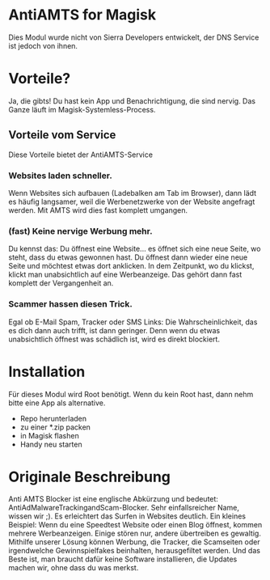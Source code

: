 # AntiAMTS for Magisk

Dies Modul wurde nicht von Sierra Developers entwickelt, der DNS Service ist jedoch von ihnen.

# Vorteile?

Ja, die gibts! Du hast kein App und Benachrichtigung, die sind nervig. Das Ganze läuft im Magisk-Systemless-Process.

## Vorteile vom Service

Diese Vorteile bietet der AntiAMTS-Service

### Websites laden schneller.

Wenn Websites sich aufbauen (Ladebalken am Tab im Browser), dann lädt es häufig langsamer, weil die Werbenetzwerke von der Website angefragt werden. Mit AMTS wird dies fast komplett umgangen.

### (fast) Keine nervige Werbung mehr.

Du kennst das: Du öffnest eine Website... es öffnet sich eine neue Seite, wo steht, dass du etwas gewonnen hast. Du öffnest dann wieder eine neue Seite und möchtest etwas dort anklicken. In dem Zeitpunkt, wo du klickst, klickt man unabsichtlich auf eine Werbeanzeige. Das gehört dann fast komplett der Vergangenheit an.

### Scammer hassen diesen Trick.

Egal ob E-Mail Spam, Tracker oder SMS Links: Die Wahrscheinlichkeit, das es dich dann auch trifft, ist dann geringer. Denn wenn du etwas unabsichtlich öffnest was schädlich ist, wird es direkt blockiert.

# Installation

Für dieses Modul wird Root benötigt. Wenn du kein Root hast, dann nehm bitte eine App als alternative.

- Repo herunterladen
- zu einer \*.zip packen
- in Magisk flashen
- Handy neu starten

# Originale Beschreibung

Anti AMTS Blocker ist eine englische Abkürzung und bedeutet: AntiAdMalwareTrackingandScam-Blocker. Sehr einfallsreicher Name, wissen wir ;). Es erleichtert das Surfen in Websites deutlich. Ein kleines Beispiel: Wenn du eine Speedtest Website oder einen Blog öffnest, kommen mehrere Werbeanzeigen. Einige stören nur, andere übertreiben es gewaltig. Mithilfe unserer Lösung können Werbung, die Tracker, die Scamseiten oder irgendwelche Gewinnspielfakes beinhalten, herausgefiltet werden. Und das Beste ist, man braucht dafür keine Software installieren, die Updates machen wir, ohne dass du was merkst.

